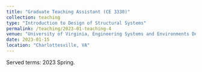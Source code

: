 ```yaml
---
title: "Graduate Teaching Assistant (CE 3330)"
collection: teaching
type: "Introduction to Design of Structural Systems"
permalink: /teaching/2023-01-teaching-4
venue: "University of Virginia, Engineering Systems and Environments Department (ESE)"
date: 2023-01-15
location: "Charlottesville, VA"
---
```


Served terms: 2023 Spring.
